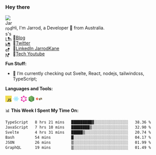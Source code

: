 ### Hey there
<a href="https://www.linkedin.com/in/jarrodkane/">
  <img align="left" alt="Jarrods's LinkdeIN" width="22px" src="https://cdn.jsdelivr.net/npm/simple-icons@v3/icons/linkedin.svg" />
</a>

<br />

Hi, I'm Jarrod, a Developer 🚀 from Australia.
- 📝[Blog](https://blog.jarrodkane.com)
- 📝[Twitter](https://twitter.com/grime_goblin)
- 📝[LinkedIn JarrodKane](https://www.linkedin.com/in/jarrodkane/)
- 🎥[Tech Youtube](https://www.youtube.com/channel/UCwBJ5gLp3trHUDtDjZvQH2Q)
  
**Fun Stuff:**

- 🌱 I’m currently checking out Svelte, React, nodejs, tailwindcss, TypeScript; 


**Languages and Tools:**  

<code><img height="20" src="https://raw.githubusercontent.com/github/explore/80688e429a7d4ef2fca1e82350fe8e3517d3494d/topics/javascript/javascript.png"></code>
<code><img height="20" src="https://raw.githubusercontent.com/github/explore/80688e429a7d4ef2fca1e82350fe8e3517d3494d/topics/react/react.png"></code>
<code><img height="20" src="https://raw.githubusercontent.com/github/explore/5c058a388828bb5fde0bcafd4bc867b5bb3f26f3/topics/graphql/graphql.png"></code>
<code><img height="20" src="https://raw.githubusercontent.com/github/explore/80688e429a7d4ef2fca1e82350fe8e3517d3494d/topics/nodejs/nodejs.png"></code>
<code><img height="20" src="https://raw.githubusercontent.com/github/explore/80688e429a7d4ef2fca1e82350fe8e3517d3494d/topics/git/git.png"></code>

📊 **This Week I Spent My Time On:**
<!--START_SECTION:waka-->

```text
TypeScript   8 hrs 21 mins   █████████▓░░░░░░░░░░░░░░░   38.36 %
JavaScript   7 hrs 10 mins   ████████▒░░░░░░░░░░░░░░░░   32.90 %
Svelte       4 hrs 31 mins   █████▒░░░░░░░░░░░░░░░░░░░   20.74 %
Bash         54 mins         █░░░░░░░░░░░░░░░░░░░░░░░░   04.17 %
JSON         26 mins         ▒░░░░░░░░░░░░░░░░░░░░░░░░   01.99 %
GraphQL      19 mins         ▒░░░░░░░░░░░░░░░░░░░░░░░░   01.49 %
```

<!--END_SECTION:waka-->
